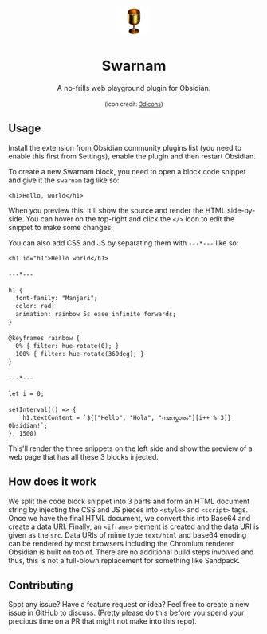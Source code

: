 <div align="center">

<img src="./3dicons-co-icon.png" height="60px">

# Swarnam

A no-frills web playground plugin for Obsidian.

<small>(icon credit: [3dicons](https://3dicons.co))</small>
</div>

## Usage

Install the extension from Obsidian community plugins list (you need to enable this first from
Settings), enable the plugin and then restart Obsidian.

To create a new Swarnam block, you need to open a block code snippet and give it the `swarnam` tag
like so:

```swarnam
<h1>Hello, world</h1>
```

When you preview this, it'll show the source and render the HTML side-by-side. You can hover on the
top-right and click the `</>` icon to edit the snippet to make some changes.

You can also add CSS and JS by separating them with `---*---` like so:

```swarnam
<h1 id="h1">Hello world</h1>

---*---

h1 {
  font-family: "Manjari";
  color: red;
  animation: rainbow 5s ease infinite forwards;
}

@keyframes rainbow {
  0% { filter: hue-rotate(0); }
  100% { filter: hue-rotate(360deg); }
}

---*---

let i = 0;

setInterval(() => {	
	h1.textContent = `${["Hello", "Hola", "നമസ്കാരം"][i++ % 3]} Obsidian!`;
}, 1500)
```

This'll render the three snippets on the left side and show the preview of a web page that has all
these 3 blocks injected.

## How does it work

We split the code block snippet into 3 parts and form an HTML document string by injecting the CSS
and JS pieces into `<style>` and `<script>` tags. Once we have the final HTML document, we convert
this into Base64 and create a data URI. Finally, an `<iframe>` element is created and the data URI
is given as the `src`. Data URIs of mime type `text/html` and base64 enoding can be rendered by most
browsers including the Chromium renderer Obsidian is built on top of. There are no additional build
steps involved and thus, this is not a full-blown replacement for something like Sandpack.

## Contributing

Spot any issue? Have a feature request or idea? Feel free to create a new issue in GitHub to
discuss. (Pretty please do this before you spend your precious time on a PR that might not make into
this repo).
